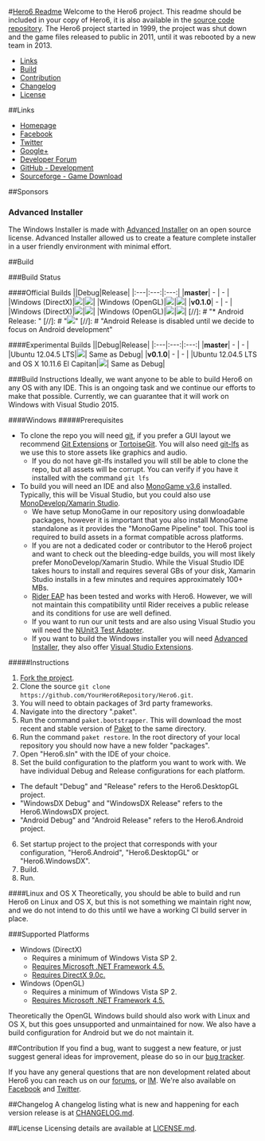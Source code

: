 #[Hero6 Readme](https://github.com/LateStartStudio/Hero6/blob/master/README.md)
Welcome to the Hero6 project. This readme should be included in your copy of Hero6, it is also available in the [source code repository](https://github.com/LateStartStudio/Hero6). The Hero6 project started in 1999, the project was shut down and the game files released to public in 2011, until it was rebooted by a new team in 2013.

* [Links](https://github.com/LateStartStudio/Hero6/blob/master/README.md#links)
* [Build](https://github.com/LateStartStudio/Hero6#build)
* [Contribution](https://github.com/LateStartStudio/Hero6#contribution)
* [Changelog](https://github.com/LateStartStudio/Hero6/blob/master/README.md#links)
* [License](https://github.com/LateStartStudio/Hero6/blob/master/README.md#links)

##Links
* [Homepage](http://www.hero6.org/)
* [Facebook](https://www.facebook.com/hero6)
* [Twitter](https://twitter.com/LateStartStudio)
* [Google+](https://plus.google.com/113761218770982404275/posts)
* [Developer Forum](http://hero6.org/forum/index.php?sid=14b99a3ea3beb965dae84d1ce6dd50d8)
* [GitHub - Development](https://github.com/LateStartStudio/Hero6)
* [Sourceforge - Game Download](http://sourceforge.net/projects/hero6/)

##Sponsors

### Advanced Installer
The Windows Installer is made with [Advanced Installer](http://www.advancedinstaller.com/) on an open source license. Advanced Installer allowed us to create a feature complete installer in a user friendly environment with minimal effort.

##Build

###Build Status

####Official Builds
||Debug|Release|
|:---|:---:|:---:|
|**master**| - | - |
|Windows (DirectX)|![](https://hero6.visualstudio.com/_apis/public/build/definitions/f4557623-2016-4a6b-821d-942e8a1b7e6e/11/badge)|![](https://hero6.visualstudio.com/_apis/public/build/definitions/f4557623-2016-4a6b-821d-942e8a1b7e6e/12/badge)|
|Windows (OpenGL)|![](https://hero6.visualstudio.com/_apis/public/build/definitions/f4557623-2016-4a6b-821d-942e8a1b7e6e/9/badge)|![](https://hero6.visualstudio.com/_apis/public/build/definitions/f4557623-2016-4a6b-821d-942e8a1b7e6e/10/badge)|
|**v0.1.0**| - | - |
|Windows (DirectX)|![](https://hero6.visualstudio.com/_apis/public/build/definitions/f4557623-2016-4a6b-821d-942e8a1b7e6e/7/badge)|![](https://hero6.visualstudio.com/_apis/public/build/definitions/f4557623-2016-4a6b-821d-942e8a1b7e6e/4/badge)|
|Windows (OpenGL)|![](https://hero6.visualstudio.com/_apis/public/build/definitions/f4557623-2016-4a6b-821d-942e8a1b7e6e/6/badge)|![](https://hero6.visualstudio.com/_apis/public/build/definitions/f4557623-2016-4a6b-821d-942e8a1b7e6e/3/badge)|
[//]: # "* Android Release: "
[//]: # "![](https://hero6.visualstudio.com/_apis/public/build/definitions/f4557623-2016-4a6b-821d-942e8a1b7e6e/5/badge)"
[//]: # "Android Release is disabled until we decide to focus on Android development"

####Experimental Builds
||Debug|Release|
|:---|:---:|:---:|
|**master**| - | - |
|Ubuntu 12.04.5 LTS|![](https://api.travis-ci.org/LateStartStudio/Hero6.svg?branch=master)| Same as Debug|
|**v0.1.0**| - | - |
|Ubuntu 12.04.5 LTS and OS X 10.11.6 El Capitan|![](https://api.travis-ci.org/LateStartStudio/Hero6.svg?branch=v0.1.0)| Same as Debug|

###Build Instructions
Ideally, we want anyone to be able to build Hero6 on any OS with any IDE. This is an ongoing task and we continue our efforts to make that possible. Currently, we can guarantee that it will work on Windows with Visual Studio 2015.

####Windows
#####Prerequisites

* To clone the repo you will need [git](https://git-for-windows.github.io/), if you prefer a GUI layout we recommend [Git Extensions](https://gitextensions.github.io/) or [TortoiseGit](https://tortoisegit.org/). You will also need [git-lfs](https://git-lfs.github.com/) as we use this to store assets like graphics and audio.
  * If you do not have git-lfs installed you will still be able to clone the repo, but all assets will be corrupt. You can verify if you have it installed with the command `git lfs`
* To build you will need an IDE and also [MonoGame v3.6](http://www.monogame.net/2017/03/01/monogame-3-6/) installed. Typically, this will be Visual Studio, but you could also use [MonoDevelop/Xamarin Studio](http://www.monodevelop.com/download/).
  * We have setup MonoGame in our repository using donwloadable packages, however it is important that you also install MonoGame standalone as it provides the "MonoGame Pipeline" tool.  This tool is required to build assets in a format compatible across platforms.
  * If you are not a dedicated coder or contributor to the Hero6 project and want to check out the bleeding-edge builds, you will most likely prefer MonoDevelop/Xamarin Studio. While the Visual Studio IDE takes hours to install and requires several GBs of your disk, Xamarin Studio installs in a few minutes and requires approximately 100+ MBs.
  * [Rider EAP](https://www.jetbrains.com/rider/) has been tested and works with Hero6. However, we will not maintain this compatibility until Rider receives a public release and its conditions for use are well defined.
  * If you want to run our unit tests and are also using Visual Studio you will need the [NUnit3 Test Adapter](https://visualstudiogallery.msdn.microsoft.com/0da0f6bd-9bb6-4ae3-87a8-537788622f2d).
  * If you want to build the Windows installer you will need [Advanced Installer](http://www.advancedinstaller.com/), they also offer [Visual Studio Extensions](http://www.advancedinstaller.com/visual-studio-extension.html).

#####Instructions

1. [Fork the project](https://github.com/LateStartStudio/Hero6).
2. Clone the source `git clone https://github.com/YourHero6Repository/Hero6.git`.
3. You will need to obtain packages of 3rd party frameworks.
  1. Navigate into the directory ".paket".
  2. Run the command `paket.bootstrapper`. This will download the most recent and stable version of [Paket](https://fsprojects.github.io/Paket/index.html) to the same directory.
  3. Run the command `paket restore`. In the root directory of your local repository you should now have a new folder "packages".
4. Open "Hero6.sln" with the IDE of your choice.
5. Set the build configuration to the platform you want to work with. We have individual Debug and Release configurations for each platform.
  * The default "Debug" and "Release" refers to the Hero6.DesktopGL project.
  * "WindowsDX Debug" and "WindowsDX Release" refers to the Hero6.WindowsDX project.
  * "Android Debug" and "Android Release" refers to the Hero6.Android project.
6. Set startup project to the project that corresponds with your configuration, "Hero6.Android", "Hero6.DesktopGL" or "Hero6.WindowsDX".
7. Build.
8. Run.

####Linux and OS X
Theoretically, you should be able to build and run Hero6 on Linux and OS X, but this is not something we maintain right now, and we do not intend to do this until we have a working CI build server in place.

###Supported Platforms
* Windows (DirectX)
  * Requires a minimum of Windows Vista SP 2.
  * [Requires Microsoft .NET Framework 4.5.](https://www.microsoft.com/en-us/download/details.aspx?id=30653)
  * [Requires DirectX 9.0c.](https://www.microsoft.com/en-us/download/details.aspx?id=34429)
* Windows (OpenGL)
  * Requires a minimum of Windows Vista SP 2.
  * [Requires Microsoft .NET Framework 4.5.](https://www.microsoft.com/en-us/download/details.aspx?id=30653)

Theoretically the OpenGL Windows build should also work with Linux and OS X, but this goes unsupported and unmaintained for now. We also have a build configuration for Android but we do not maintain it.

##Contribution
If you find a bug, want to suggest a new feature, or just suggest general ideas for improvement, please do so in our [bug tracker](https://github.com/LateStartStudio/Hero6/issues).

If you have any general questions that are non development related about Hero6 you can reach us on our [forums](http://www.hero6.org/forum/), or [IM](http://www.hero6.org/?page_id=84). We're also available on [Facebook](https://www.facebook.com/hero6) and [Twitter](https://twitter.com/LateStartStudio).

##Changelog
A changelog listing what is new and happening for each version release is at [CHANGELOG.md](https://github.com/LateStartStudio/Hero6/blob/master/CHANGELOG.md).

##License
Licensing details are available at [LICENSE.md](https://github.com/LateStartStudio/Hero6/blob/master/LICENSE.md).

